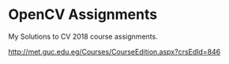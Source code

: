 # OpenCV Assignments

My Solutions to CV 2018 course assignments.

http://met.guc.edu.eg/Courses/CourseEdition.aspx?crsEdId=846
